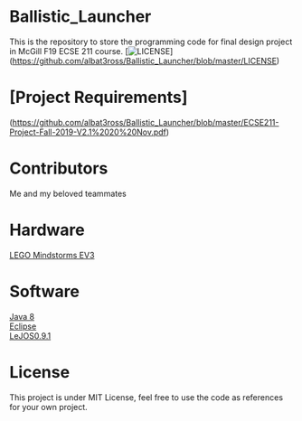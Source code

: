 # Ballistic_Launcher
This is the repository to store the programming code for final design project in McGill F19 ECSE 211 course.
[![LICENSE](https://img.shields.io/apm/l/vim-mode?logo=MIT)]
(https://github.com/albat3ross/Ballistic_Launcher/blob/master/LICENSE)

# [Project Requirements]
(https://github.com/albat3ross/Ballistic_Launcher/blob/master/ECSE211-Project-Fall-2019-V2.1%2020%20Nov.pdf)

# Contributors
Me and my beloved teammates

# Hardware
[LEGO Mindstorms EV3](https://www.lego.com/en-us/mindstorms/about-ev3)

# Software
[Java 8](http://www.oracle.com/technetwork/java/javase/downloads/jdk8-downloads-2133151.html)  
[Eclipse](https://www.eclipse.org/downloads)  
[LeJOS0.9.1](https://sourceforge.net/projects/ev3.lejos.p/files/)  


# License
This project is under MIT License, feel free to use the code as references for your own project.
